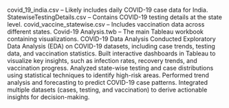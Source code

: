 covid_19_india.csv – Likely includes daily COVID-19 case data for India.
StatewiseTestingDetails.csv – Contains COVID-19 testing details at the state level.
covid_vaccine_statewise.csv – Includes vaccination data across different states.
Covid-19 Analysis.twb – The main Tableau workbook containing visualizations.
COVID-19 Data Analysis
Conducted Exploratory Data Analysis (EDA) on COVID-19 datasets, including case trends, testing data, and vaccination statistics.
Built interactive dashboards in Tableau to visualize key insights, such as infection rates, recovery trends, and vaccination progress.
Analyzed state-wise testing and case distributions using statistical techniques to identify high-risk areas.
Performed trend analysis and forecasting to predict COVID-19 case patterns.
Integrated multiple datasets (cases, testing, and vaccination) to derive actionable insights for decision-making.
